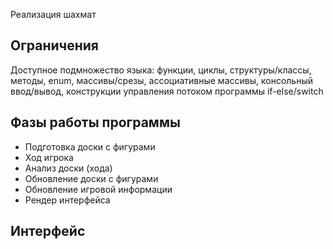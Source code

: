 Реализация шахмат

## Ограничения
Доступное подмножество языка: функции, циклы, структуры/классы, методы, enum, массивы/срезы, ассоциативные массивы, консольный ввод/вывод, конструкции управления потоком программы if-else/switch

## Фазы работы программы

- Подготовка доски с фигурами
- Ход игрока
- Анализ доски (хода)
- Обновление доски с фигурами
- Обновление игровой информации
- Рендер интерфейса

## Интерфейс
```go

```